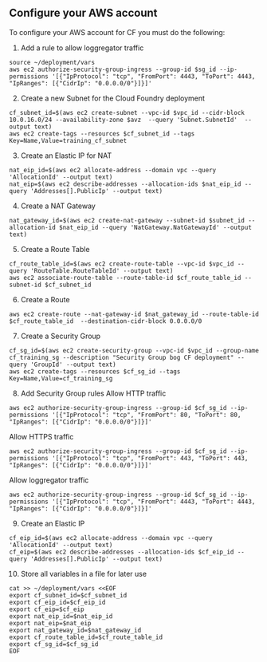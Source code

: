 ## Configure your AWS account

To configure your AWS account for CF you must do the following:

1. Add a rule to allow loggregator traffic
```
source ~/deployment/vars
aws ec2 authorize-security-group-ingress --group-id $sg_id --ip-permissions '[{"IpProtocol": "tcp", "FromPort": 4443, "ToPort": 4443, "IpRanges": [{"CidrIp": "0.0.0.0/0"}]}]'
```

2. Create a new Subnet for the Cloud Foundry deployment
```
cf_subnet_id=$(aws ec2 create-subnet --vpc-id $vpc_id --cidr-block 10.0.16.0/24 --availability-zone $avz  --query 'Subnet.SubnetId'  --output text)
aws ec2 create-tags --resources $cf_subnet_id --tags Key=Name,Value=training_cf_subnet
```

3. Create an Elastic IP for NAT
```
nat_eip_id=$(aws ec2 allocate-address --domain vpc --query 'AllocationId' --output text)
nat_eip=$(aws ec2 describe-addresses --allocation-ids $nat_eip_id --query 'Addresses[].PublicIp' --output text)
```

4. Create a NAT Gateway
```
nat_gateway_id=$(aws ec2 create-nat-gateway --subnet-id $subnet_id --allocation-id $nat_eip_id --query 'NatGateway.NatGatewayId' --output text)
```

5. Create a Route Table
```
cf_route_table_id=$(aws ec2 create-route-table --vpc-id $vpc_id --query 'RouteTable.RouteTableId' --output text)
aws ec2 associate-route-table --route-table-id $cf_route_table_id --subnet-id $cf_subnet_id
```

6. Create a Route
```
aws ec2 create-route --nat-gateway-id $nat_gateway_id --route-table-id $cf_route_table_id  --destination-cidr-block 0.0.0.0/0
```

7. Create a Security Group
```
cf_sg_id=$(aws ec2 create-security-group --vpc-id $vpc_id --group-name cf_training_sg --description "Security Group bog CF deployment" --query 'GroupId' --output text)
aws ec2 create-tags --resources $cf_sg_id --tags Key=Name,Value=cf_training_sg
```

8. Add Security Group rules
Allow HTTP traffic
```
aws ec2 authorize-security-group-ingress --group-id $cf_sg_id --ip-permissions '[{"IpProtocol": "tcp", "FromPort": 80, "ToPort": 80, "IpRanges": [{"CidrIp": "0.0.0.0/0"}]}]'
```
Allow HTTPS traffic
```
aws ec2 authorize-security-group-ingress --group-id $cf_sg_id --ip-permissions '[{"IpProtocol": "tcp", "FromPort": 443, "ToPort": 443, "IpRanges": [{"CidrIp": "0.0.0.0/0"}]}]'
```
Allow loggregator traffic
```
aws ec2 authorize-security-group-ingress --group-id $cf_sg_id --ip-permissions '[{"IpProtocol": "tcp", "FromPort": 4443, "ToPort": 4443, "IpRanges": [{"CidrIp": "0.0.0.0/0"}]}]'
```

9. Create an Elastic IP
```
cf_eip_id=$(aws ec2 allocate-address --domain vpc --query 'AllocationId' --output text)
cf_eip=$(aws ec2 describe-addresses --allocation-ids $cf_eip_id --query 'Addresses[].PublicIp' --output text)
```

10. Store all variables in a file for later use
```
cat >> ~/deployment/vars <<EOF
export cf_subnet_id=$cf_subnet_id
export cf_eip_id=$cf_eip_id
export cf_eip=$cf_eip
export nat_eip_id=$nat_eip_id
export nat_eip=$nat_eip
export nat_gateway_id=$nat_gateway_id
export cf_route_table_id=$cf_route_table_id
export cf_sg_id=$cf_sg_id
EOF
```
